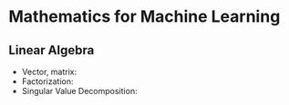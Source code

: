 # Mathematics for Machine Learning

## Linear Algebra
- Vector, matrix:
- Factorization: 
- Singular Value Decomposition: 